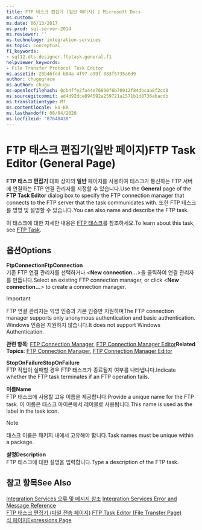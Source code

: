 ```yaml
---
title: FTP 태스크 편집기 (일반 페이지) | Microsoft Docs
ms.custom: ''
ms.date: 06/13/2017
ms.prod: sql-server-2014
ms.reviewer: ''
ms.technology: integration-services
ms.topic: conceptual
f1_keywords:
- sql12.dts.designer.ftptask.general.f1
helpviewer_keywords:
- File Transfer Protocol Task Editor
ms.assetid: 28b46fdd-b04a-4f97-a99f-883f5735a6d9
author: chugugrace
ms.author: chugu
ms.openlocfilehash: 0cb4ffe2fa44e76890f6b70912f84dbcaa8f2cd0
ms.sourcegitcommit: ad4d92dce894592a259721a1571b1d8736abacdb
ms.translationtype: MT
ms.contentlocale: ko-KR
ms.lasthandoff: 08/04/2020
ms.locfileid: "87648438"
---
```

# <a name="ftp-task-editor-general-page"></a><span data-ttu-id="131a0-102">FTP 태스크 편집기(일반 페이지)</span><span class="sxs-lookup"><span data-stu-id="131a0-102">FTP Task Editor (General Page)</span></span>
  <span data-ttu-id="131a0-103">**FTP 태스크 편집기** 대화 상자의 **일반** 페이지를 사용하여 태스크가 통신하는 FTP 서버에 연결하는 FTP 연결 관리자를 지정할 수 있습니다.</span><span class="sxs-lookup"><span data-stu-id="131a0-103">Use the **General** page of the **FTP Task Editor** dialog box to specify the FTP connection manager that connects to the FTP server that the task communicates with.</span></span> <span data-ttu-id="131a0-104">또한 FTP 태스크를 명명 및 설명할 수 있습니다.</span><span class="sxs-lookup"><span data-stu-id="131a0-104">You can also name and describe the FTP task.</span></span>  
  
 <span data-ttu-id="131a0-105">이 태스크에 대한 자세한 내용은 [FTP 태스크](control-flow/ftp-task.md)를 참조하세요.</span><span class="sxs-lookup"><span data-stu-id="131a0-105">To learn about this task, see [FTP Task](control-flow/ftp-task.md).</span></span>  
  
## <a name="options"></a><span data-ttu-id="131a0-106">옵션</span><span class="sxs-lookup"><span data-stu-id="131a0-106">Options</span></span>  
 <span data-ttu-id="131a0-107">**FtpConnection**</span><span class="sxs-lookup"><span data-stu-id="131a0-107">**FtpConnection**</span></span>  
 <span data-ttu-id="131a0-108">기존 FTP 연결 관리자를 선택하거나 \<**New connection...**>을 클릭하여 연결 관리자를 만듭니다.</span><span class="sxs-lookup"><span data-stu-id="131a0-108">Select an existing FTP connection manager, or click \<**New connection...**> to create a connection manager.</span></span>  
  
> [!IMPORTANT]  
>  <span data-ttu-id="131a0-109">FTP 연결 관리자는 익명 인증과 기본 인증만 지원하며</span><span class="sxs-lookup"><span data-stu-id="131a0-109">The FTP connection manager supports only anonymous authentication and basic authentication.</span></span> <span data-ttu-id="131a0-110">Windows 인증은 지원하지 않습니다.</span><span class="sxs-lookup"><span data-stu-id="131a0-110">It does not support Windows Authentication.</span></span>  
  
 <span data-ttu-id="131a0-111">**관련 항목**: [FTP Connection Manager](connection-manager/ftp-connection-manager.md), [FTP Connection Manager Editor](../../2014/integration-services/ftp-connection-manager-editor.md)</span><span class="sxs-lookup"><span data-stu-id="131a0-111">**Related Topics**: [FTP Connection Manager](connection-manager/ftp-connection-manager.md), [FTP Connection Manager Editor](../../2014/integration-services/ftp-connection-manager-editor.md)</span></span>  
  
 <span data-ttu-id="131a0-112">**StopOnFailure**</span><span class="sxs-lookup"><span data-stu-id="131a0-112">**StopOnFailure**</span></span>  
 <span data-ttu-id="131a0-113">FTP 작업이 실패할 경우 FTP 태스크가 종료될지 여부를 나타냅니다.</span><span class="sxs-lookup"><span data-stu-id="131a0-113">Indicate whether the FTP task terminates if an FTP operation fails.</span></span>  
  
 <span data-ttu-id="131a0-114">**이름**</span><span class="sxs-lookup"><span data-stu-id="131a0-114">**Name**</span></span>  
 <span data-ttu-id="131a0-115">FTP 태스크에 사용할 고유 이름을 제공합니다.</span><span class="sxs-lookup"><span data-stu-id="131a0-115">Provide a unique name for the FTP task.</span></span> <span data-ttu-id="131a0-116">이 이름은 태스크 아이콘에서 레이블로 사용됩니다.</span><span class="sxs-lookup"><span data-stu-id="131a0-116">This name is used as the label in the task icon.</span></span>  
  
> [!NOTE]  
>  <span data-ttu-id="131a0-117">태스크 이름은 패키지 내에서 고유해야 합니다.</span><span class="sxs-lookup"><span data-stu-id="131a0-117">Task names must be unique within a package.</span></span>  
  
 <span data-ttu-id="131a0-118">**설명**</span><span class="sxs-lookup"><span data-stu-id="131a0-118">**Description**</span></span>  
 <span data-ttu-id="131a0-119">FTP 태스크에 대한 설명을 입력합니다.</span><span class="sxs-lookup"><span data-stu-id="131a0-119">Type a description of the FTP task.</span></span>  
  
## <a name="see-also"></a><span data-ttu-id="131a0-120">참고 항목</span><span class="sxs-lookup"><span data-stu-id="131a0-120">See Also</span></span>  
 <span data-ttu-id="131a0-121">[Integration Services 오류 및 메시지 참조](../../2014/integration-services/integration-services-error-and-message-reference.md) </span><span class="sxs-lookup"><span data-stu-id="131a0-121">[Integration Services Error and Message Reference](../../2014/integration-services/integration-services-error-and-message-reference.md) </span></span>  
 <span data-ttu-id="131a0-122">[FTP 태스크 편집기 &#40;파일 전송 페이지&#41;](../../2014/integration-services/ftp-task-editor-file-transfer-page.md) </span><span class="sxs-lookup"><span data-stu-id="131a0-122">[FTP Task Editor &#40;File Transfer Page&#41;](../../2014/integration-services/ftp-task-editor-file-transfer-page.md) </span></span>  
 [<span data-ttu-id="131a0-123">식 페이지</span><span class="sxs-lookup"><span data-stu-id="131a0-123">Expressions Page</span></span>](expressions/expressions-page.md)  
  
  
